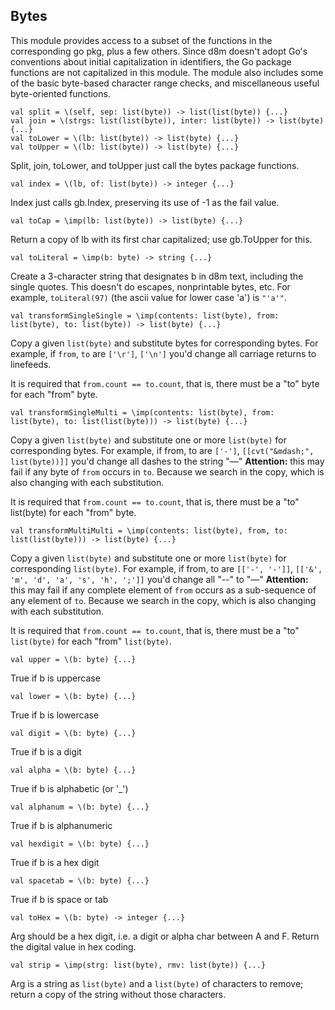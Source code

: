 ## Bytes

This module provides access to a subset of the functions in the corresponding go pkg, plus a few others. Since d8m doesn't adopt Go's conventions about initial capitalization in identifiers, the Go package functions are not capitalized in this module. The module also includes some of the basic byte-based character range checks, and miscellaneous useful byte-oriented functions. 

    val split = \(self, sep: list(byte)) -> list(list(byte)) {...}
    val join = \(strgs: list(list(byte)), inter: list(byte)) -> list(byte) {...}
    val toLower = \(lb: list(byte)) -> list(byte) {...}
    val toUpper = \(lb: list(byte)) -> list(byte) {...}
Split, join, toLower, and toUpper just call the bytes package functions.

    val index = \(lb, of: list(byte)) -> integer {...}
Index just calls gb.Index, preserving its use of -1 as the fail value.

    val toCap = \imp(lb: list(byte)) -> list(byte) {...}
Return a copy of lb with its first char capitalized; use gb.ToUpper for this.

    val toLiteral = \imp(b: byte) -> string {...}
Create a 3-character string that designates b in d8m text, including the single quotes. This doesn't do escapes, nonprintable bytes, etc. For example, `toLiteral(97)` (the ascii value for lower case 'a') is `"'a'"`.

    val transformSingleSingle = \imp(contents: list(byte), from: list(byte), to: list(byte)) -> list(byte) {...}
Copy a given `list(byte)` and substitute bytes for corresponding bytes.
For example, if `from`, `to` are `['\r']`, `['\n']` you'd change all carriage returns to linefeeds. 

It is required that `from.count == to.count`, that is, there must be a "to" byte for each "from" byte.

    val transformSingleMulti = \imp(contents: list(byte), from: list(byte), to: list(list(byte))) -> list(byte) {...}
Copy a given `list(byte)` and substitute one or more `list(byte)` for corresponding bytes. For example, if from, to are `['-']`, `[[cvt("&mdash;", list(byte))]]` you'd change all dashes to the string "&mdash;" __Attention:__ this may fail if any byte of `from` occurs in `to`. Because we search in the copy, which is also changing with each substitution.

It is required that `from.count == to.count`, that is, there must be a "to" list(byte) for each "from" byte.

    val transformMultiMulti = \imp(contents: list(byte), from, to: list(list(byte))) -> list(byte) {...}
Copy a given `list(byte)` and substitute one or more `list(byte)` for corresponding `list(byte)`. For example, if from, to are `[['-', '-']]`, `[['&', 'm', 'd', 'a', 's', 'h', ';']]` you'd change all "--" to "&mdash;" __Attention:__ this may fail if any complete element of `from` occurs as a sub-sequence of any element of `to`. Because we search in the copy, which is also changing with each substitution.

It is required that `from.count == to.count`, that is, there must be a "to" `list(byte)` for each "from" `list(byte)`.

    val upper = \(b: byte) {...}
True if b is uppercase

    val lower = \(b: byte) {...}
True if b is lowercase

    val digit = \(b: byte) {...}
True if b is a digit

    val alpha = \(b: byte) {...}
True if b is alphabetic (or '_')

    val alphanum = \(b: byte) {...}
True if b is alphanumeric

    val hexdigit = \(b: byte) {...}
True if b is a hex digit

    val spacetab = \(b: byte) {...}
True if b is space or tab

    val toHex = \(b: byte) -> integer {...}
Arg should be a hex digit, i.e. a digit or alpha char between A and F. Return the digital value in hex coding.

    val strip = \imp(strg: list(byte), rmv: list(byte)) {...}
Arg is a string as `list(byte)` and a `list(byte)` of characters to remove; return a copy of the string without those characters.

